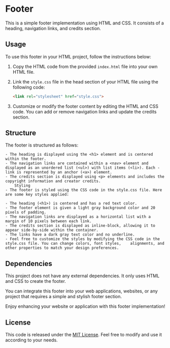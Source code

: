 # Footer

This is a simple footer implementation using HTML and CSS. It consists of a heading, navigation links, and credits section.

## Usage

To use this footer in your HTML project, follow the instructions below:

1. Copy the HTML code from the provided `index.html` file into your own HTML file.
2. Link the `style.css` file in the head section of your HTML file using the following code:

   ```html
   <link rel="stylesheet" href="style.css">

3. Customize or modify the footer content by editing the HTML and CSS code. You can add or remove navigation links and update the credits section.

## Structure

The footer is structured as follows:

    - The heading is displayed using the <h1> element and is centered within the footer.
    - The navigation links are contained within a <nav> element and displayed as an unordered list (<ul>) with list items (<li>). Each - link is represented by an anchor (<a>) element.
    - The credits section is displayed using <p> elements and includes the copyright information and creator credits.
        Styling
    - The footer is styled using the CSS code in the style.css file. Here are some key styles applied:

    - The heading (<h1>) is centered and has a red text color.
    - The footer element is given a light gray background color and 20 pixels of padding.
    - The navigation links are displayed as a horizontal list with a margin of 10 pixels between each link.
    - The credits section is displayed as inline-block, allowing it to appear side-by-side within the container.
    - The links have a dark gray text color and no underline.
    - Feel free to customize the styles by modifying the CSS code in the style.css file. You can change colors, font styles,    alignments, and other properties to match your design preferences.

## Dependencies

This project does not have any external dependencies. It only uses HTML and CSS to create the footer.

You can integrate this footer into your web applications, websites, or any project that requires a simple and stylish footer section.

Enjoy enhancing your website or application with this footer implementation!

## License

This code is released under the [MIT License](LICENSE). Feel free to modify and use it according to your needs.